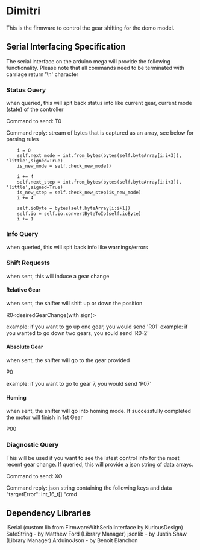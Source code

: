 # Dimitri
This is the firmware to control the gear shifting for the demo model. 

## Serial Interfacing Specification
The serial interface on the arduino mega will provide the following functionality. Please note that all commands need to be terminated with carriage return '\n' character

### Status Query
when queried, this will spit back status info like current gear, current mode (state) of the controller

Command to send: T0

Command reply: stream of bytes that is captured as an array, see below for parsing rules

        i = 0
        self.next_mode = int.from_bytes(bytes(self.byteArray[i:i+3]), 'little',signed=True)
        is_new_mode = self.check_new_mode()

        i += 4
        self.next_step = int.from_bytes(bytes(self.byteArray[i:i+3]), 'little',signed=True)
        is_new_step = self.check_new_step(is_new_mode)
        i += 4

        self.ioByte = bytes(self.byteArray[i:i+1])
        self.io = self.io.convertByteToIo(self.ioByte)
        i += 1

### Info Query
when queried, this will spit back info like warnings/errors

### Shift Requests
when sent, this will induce a gear change

#### Relative Gear
when sent, the shifter will shift up or down the position

R0<desiredGearChange(with sign)>

example: if you want to go up one gear, you would send 'R01'
example: if you wanted to go down two gears, you sould send 'R0-2'

#### Absolute Gear
when sent, the shifter will go to the gear provided

P0<desiredGearNumber>

example: if you want to go to gear 7, you would send 'P07'

#### Homing
when sent, the shifter will go into homing mode. If successfully completed the motor will finish in 1st Gear

P00

### Diagnostic Query
This will be used if you want to see the latest control info for the most recent gear change. If queried, this will provide a json string of data arrays.

Command to send: XO

Command reply: json string containing the following keys and data
    "targetError": int_16_t[]
    "cmd

## Dependency Libraries
ISerial (custom lib from FirmwareWithSerialInterface by KuriousDesign)
SafeString - by Matthew Ford (Library Manager)
jsonlib - by Justin Shaw (Library Manager)
ArduinoJson - by Benoit Blanchon 